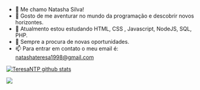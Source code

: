

- 👋 Me chamo Natasha Silva!
- 👀 Gosto de me aventurar no mundo da programação e descobrir novos horizontes.
- 🌱 Atualmento estou estudando HTML, CSS , Javascript, NodeJS, SQL, PHP.
- 💞️ Sempre a procura de novas oportunidades.
- 📫 Para entrar em contato o meu email é: natashateresa1998@gmail.com




[![TeresaNTP github stats](https://github-readme-stats.vercel.app/api?username=teresaNTP)](https://github.com/anuraghazra/github-readme-stats)

<img src="https://github-readme-stats.vercel.app/api/top-langs?username=teresaNTP&layout=compact"/>

<!-- <img src="https://github-readme-stats.vercel.app/api/pin/?username=teresaNTP&repo=ElasNaTech-Site"/> -->


